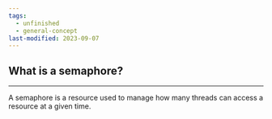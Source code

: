 ```yaml
---
tags:
  - unfinished
  - general-concept
last-modified: 2023-09-07
---
```

## What is a semaphore?
---
A semaphore is a resource used to manage how many threads can access a resource at a given time.